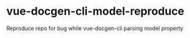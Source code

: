 # vue-docgen-cli-model-reproduce
Reproduce repo for bug while vue-docgen-cli parsing model property
